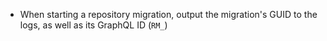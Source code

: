 - When starting a repository migration, output the migration's GUID to the logs, as well as its GraphQL ID (`RM_`)